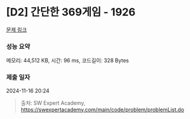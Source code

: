 # [D2] 간단한 369게임 - 1926 

[문제 링크](https://swexpertacademy.com/main/code/problem/problemDetail.do?contestProbId=AV5PTeo6AHUDFAUq) 

### 성능 요약

메모리: 44,512 KB, 시간: 96 ms, 코드길이: 328 Bytes

### 제출 일자

2024-11-16 20:24



> 출처: SW Expert Academy, https://swexpertacademy.com/main/code/problem/problemList.do